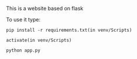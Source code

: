 This is a website based on flask

To use it type:
```
pip install -r requirements.txt(in venv/Scripts)

activate(in venv/Scripts)

python app.py
```